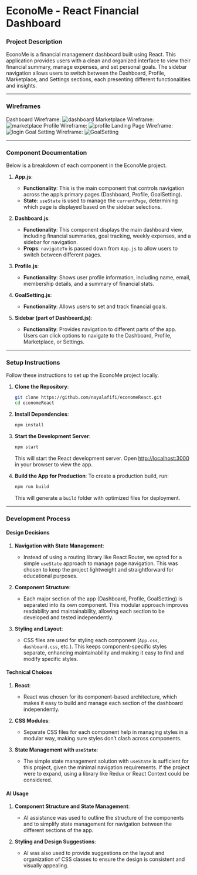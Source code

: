 
# EconoMe - React Financial Dashboard

### Project Description

EconoMe is a financial management dashboard built using React. This application provides users with a clean and organized interface to view their financial summary, manage expenses, and set personal goals. The sidebar navigation allows users to switch between the Dashboard, Profile, Marketplace, and Settings sections, each presenting different functionalities and insights.

---

### Wireframes
Dashboard Wireframe:
![dashboard](public/dashboard.png)
Marketplace Wireframe:
![marketplace](public/marketplace.png)
Profile Wireframe:
![profile](public/Myprofile.png)
Landing Page Wireframe:
![login](public/Landingpage:login.png)
Goal Setting Wireframe:
![GoalSetting](public/GoalSetting.png)

---

### Component Documentation

Below is a breakdown of each component in the EconoMe project.

1. **App.js**:  
   - **Functionality**: This is the main component that controls navigation across the app’s primary pages (Dashboard, Profile, GoalSetting).
   - **State**: `useState` is used to manage the `currentPage`, determining which page is displayed based on the sidebar selections.
   
2. **Dashboard.js**:
   - **Functionality**: This component displays the main dashboard view, including financial summaries, goal tracking, weekly expenses, and a sidebar for navigation.
   - **Props**: `navigateTo` is passed down from `App.js` to allow users to switch between different pages.
   
3. **Profile.js**:
   - **Functionality**: Shows user profile information, including name, email, membership details, and a summary of financial stats.
   
4. **GoalSetting.js**:
   - **Functionality**: Allows users to set and track financial goals.
   
5. **Sidebar (part of Dashboard.js)**:
   - **Functionality**: Provides navigation to different parts of the app. Users can click options to navigate to the Dashboard, Profile, Marketplace, or Settings.

---

### Setup Instructions

Follow these instructions to set up the EconoMe project locally.

1. **Clone the Repository**:
   ```bash
   git clone https://github.com/nayalafifi/economeReact.git
   cd economeReact
   ```

2. **Install Dependencies**:
   ```bash
   npm install
   ```

3. **Start the Development Server**:
   ```bash
   npm start
   ```
   This will start the React development server. Open [http://localhost:3000](http://localhost:3000) in your browser to view the app.

4. **Build the App for Production**:
   To create a production build, run:
   ```bash
   npm run build
   ```
   This will generate a `build` folder with optimized files for deployment.

---

### Development Process

#### Design Decisions

1. **Navigation with State Management**:
   - Instead of using a routing library like React Router, we opted for a simple `useState` approach to manage page navigation. This was chosen to keep the project lightweight and straightforward for educational purposes.
   
2. **Component Structure**:
   - Each major section of the app (Dashboard, Profile, GoalSetting) is separated into its own component. This modular approach improves readability and maintainability, allowing each section to be developed and tested independently.

3. **Styling and Layout**:
   - CSS files are used for styling each component (`App.css`, `dashboard.css`, etc.). This keeps component-specific styles separate, enhancing maintainability and making it easy to find and modify specific styles.

#### Technical Choices

1. **React**:
   - React was chosen for its component-based architecture, which makes it easy to build and manage each section of the dashboard independently.
   
2. **CSS Modules**:
   - Separate CSS files for each component help in managing styles in a modular way, making sure styles don’t clash across components.

3. **State Management with `useState`**:
   - The simple state management solution with `useState` is sufficient for this project, given the minimal navigation requirements. If the project were to expand, using a library like Redux or React Context could be considered.

#### AI Usage

1. **Component Structure and State Management**:
   - AI assistance was used to outline the structure of the components and to simplify state management for navigation between the different sections of the app. 
   
2. **Styling and Design Suggestions**:
   - AI was also used to provide suggestions on the layout and organization of CSS classes to ensure the design is consistent and visually appealing.

